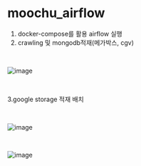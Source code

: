 # moochu_airflow

1. docker-compose를 활용 airflow 실행
2. crawling 및 mongodb적재(메가박스, cgv)
  
<br>

![image](https://github.com/w00dy2/moochu_airflow/assets/123388251/43c20ba4-4bcf-41da-9392-5f84dbcaacf2)

<br>

3.google storage 적재 배치

<br>

![image](https://github.com/w00dy2/moochu_airflow/assets/123388251/99eb2a47-1863-4e3c-8957-62f0557d0016)

<br>

![image](https://github.com/w00dy2/moochu_airflow/assets/123388251/91bc348c-44ee-47f4-a023-618858150190)
